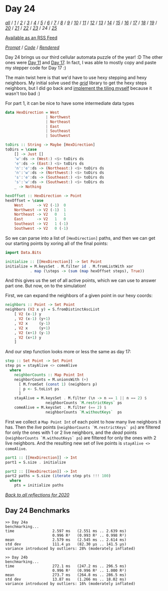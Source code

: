 Day 24
===

<!--
This section is generated and compiled by the build script at ./Build.hs from
the file `./reflections/day24.md`.  If you want to edit this, edit
that file instead!
-->

*[all][reflections]* / *[1][day01]* / *[2][day02]* / *[3][day03]* / *[4][day04]* / *[5][day05]* / *[6][day06]* / *[7][day07]* / *[8][day08]* / *[9][day09]* / *[10][day10]* / *[11][day11]* / *[12][day12]* / *[13][day13]* / *[14][day14]* / *[15][day15]* / *[16][day16]* / *[17][day17]* / *[18][day18]* / *[19][day19]* / *[20][day20]* / *[21][day21]* / *[22][day22]* / *[23][day23]* / *24* / *[25][day25]*

[reflections]: https://github.com/mstksg/advent-of-code-2020/blob/master/reflections.md
[day01]: https://github.com/mstksg/advent-of-code-2020/blob/master/reflections-out/day01.md
[day02]: https://github.com/mstksg/advent-of-code-2020/blob/master/reflections-out/day02.md
[day03]: https://github.com/mstksg/advent-of-code-2020/blob/master/reflections-out/day03.md
[day04]: https://github.com/mstksg/advent-of-code-2020/blob/master/reflections-out/day04.md
[day05]: https://github.com/mstksg/advent-of-code-2020/blob/master/reflections-out/day05.md
[day06]: https://github.com/mstksg/advent-of-code-2020/blob/master/reflections-out/day06.md
[day07]: https://github.com/mstksg/advent-of-code-2020/blob/master/reflections-out/day07.md
[day08]: https://github.com/mstksg/advent-of-code-2020/blob/master/reflections-out/day08.md
[day09]: https://github.com/mstksg/advent-of-code-2020/blob/master/reflections-out/day09.md
[day10]: https://github.com/mstksg/advent-of-code-2020/blob/master/reflections-out/day10.md
[day11]: https://github.com/mstksg/advent-of-code-2020/blob/master/reflections-out/day11.md
[day12]: https://github.com/mstksg/advent-of-code-2020/blob/master/reflections-out/day12.md
[day13]: https://github.com/mstksg/advent-of-code-2020/blob/master/reflections-out/day13.md
[day14]: https://github.com/mstksg/advent-of-code-2020/blob/master/reflections-out/day14.md
[day15]: https://github.com/mstksg/advent-of-code-2020/blob/master/reflections-out/day15.md
[day16]: https://github.com/mstksg/advent-of-code-2020/blob/master/reflections-out/day16.md
[day17]: https://github.com/mstksg/advent-of-code-2020/blob/master/reflections-out/day17.md
[day18]: https://github.com/mstksg/advent-of-code-2020/blob/master/reflections-out/day18.md
[day19]: https://github.com/mstksg/advent-of-code-2020/blob/master/reflections-out/day19.md
[day20]: https://github.com/mstksg/advent-of-code-2020/blob/master/reflections-out/day20.md
[day21]: https://github.com/mstksg/advent-of-code-2020/blob/master/reflections-out/day21.md
[day22]: https://github.com/mstksg/advent-of-code-2020/blob/master/reflections-out/day22.md
[day23]: https://github.com/mstksg/advent-of-code-2020/blob/master/reflections-out/day23.md
[day25]: https://github.com/mstksg/advent-of-code-2020/blob/master/reflections-out/day25.md

[Available as an RSS Feed][rss]

[rss]: http://feeds.feedburner.com/jle-advent-of-code-2020

*[Prompt][d24p]* / *[Code][d24g]* / *[Rendered][d24h]*

[d24p]: https://adventofcode.com/2020/day/24
[d24g]: https://github.com/mstksg/advent-of-code-2020/blob/master/src/AOC/Challenge/Day24.hs
[d24h]: https://mstksg.github.io/advent-of-code-2020/src/AOC.Challenge.Day24.html

Day 24 brings us our third cellular automata puzzle of the year! :D  The other
ones were [Day
11](https://github.com/mstksg/advent-of-code-2020/blob/master/reflections-out/day11.md)
and [Day
17](https://github.com/mstksg/advent-of-code-2020/blob/master/reflections-out/day17.md).
In fact, I was able to mostly copy and paste my stepper code for Day 17 :)

The main twist here is that we'd have to use hexy stepping and hexy neighbors.
My initial solve used the *[grid](https://hackage.haskell.org/package/grid)*
library to get the hexy steps neighbors, but I did go back and [implement the
tiling
myself](https://github.com/mhwombat/grid/wiki/Implementation%3A-Hexagonal-tiles) because
it wasn't too bad :)

For part 1, it can be nice to have some intermediate data types

```haskell
data HexDirection = West
                  | Northwest
                  | Northeast
                  | East
                  | Southeast
                  | Southwest

toDirs :: String -> Maybe [HexDirection]
toDirs = \case
    [] -> Just []
    'w':ds -> (West:) <$> toDirs ds
    'e':ds -> (East:) <$> toDirs ds
    'n':'e':ds -> (Northeast:) <$> toDirs ds
    'n':'w':ds -> (Northwest:) <$> toDirs ds
    's':'e':ds -> (Southeast:) <$> toDirs ds
    's':'w':ds -> (Southwest:) <$> toDirs ds
    _ -> Nothing

hexOffset :: HexDirection -> Point
hexOffset = \case
    West      -> V2 (-1)  0
    Northwest -> V2 (-1)  1
    Northeast -> V2   0   1
    East      -> V2   1   0
    Southeast -> V2   1 (-1)
    Southwest -> V2   0 (-1)
```

So we can parse into a list of `[HexDirection]` paths, and then we can get our
starting points by xoring all of the final points:

```haskell
import Data.Bits

initialize :: [[HexDirection]] -> Set Point
initialize = M.keysSet . M.filter id . M.fromListWith xor
           . map (\steps -> (sum (map hexOffset steps), True))
```

And this gives us the set of all active points, which we can use to answer part
one.  But now, on to the simulation!

First, we can expand the neighbors of a given point in our hexy coords:

```haskell
neighbors :: Point -> Set Point
neighbors (V2 x y) = S.fromDistinctAscList
    [ V2 (x-1) y
    , V2 (x-1) (y+1)
    , V2 x     (y-1)
    , V2 x     (y+1)
    , V2 (x+1) (y-1)
    , V2 (x+1) y
    ]
```

And our step function looks more or less the same as day 17:

```haskell
step :: Set Point -> Set Point
step ps = stayAlive <> comeAlive
  where
    neighborCounts :: Map Point Int
    neighborCounts = M.unionsWith (+)
      [ M.fromSet (const 1) (neighbors p)
      | p <- S.toList ps
      ]
    stayAlive = M.keysSet . M.filter (\n -> n == 1 || n == 2) $
                  neighborCounts `M.restrictKeys` ps
    comeAlive = M.keysSet . M.filter (== 2) $
                  neighborCounts `M.withoutKeys`  ps
```

First we collect a `Map Point Int` of each point to how many live neighbors it
has.  Then the *live* points (``neighborCounts `M.restrictKeys` ps``) are
filtered for only the ones with 1 or 2 live neighbors, and the *dead* points
(``neighborCounts `M.withoutKeys` ps``) are filtered for only the ones with 2
live neighbors.  And the resulting new set of live points is `stayAlive <>
comeAlive`.

```haskell
part1 :: [[HexDirection]] -> Int
part1 = S.size . initialize

part2 :: [[HexDirection]] -> Int
part2 paths = S.size (iterate step pts !!! 100)
  where
    pts = initialize paths
```


*[Back to all reflections for 2020][reflections]*

## Day 24 Benchmarks

```
>> Day 24a
benchmarking...
time                 2.597 ms   (2.551 ms .. 2.639 ms)
                     0.996 R²   (0.993 R² .. 0.998 R²)
mean                 2.579 ms   (2.545 ms .. 2.614 ms)
std dev              111.4 μs   (82.30 μs .. 141.5 μs)
variance introduced by outliers: 28% (moderately inflated)

>> Day 24b
benchmarking...
time                 272.1 ms   (247.2 ms .. 296.5 ms)
                     0.996 R²   (0.996 R² .. 1.000 R²)
mean                 273.7 ms   (264.8 ms .. 286.5 ms)
std dev              13.87 ms   (1.266 ms .. 18.02 ms)
variance introduced by outliers: 16% (moderately inflated)
```


